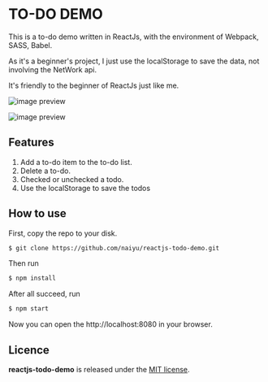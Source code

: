TO-DO DEMO
====
This is a to-do demo written in ReactJs, with the environment of
Webpack, SASS, Babel.

As it's a beginner's project, I just use the localStorage to save
the data, not involving the NetWork api.

It's friendly to the beginner of ReactJs just like me.

![image preview](https://github.com/naiyu/reactjs-todo-demo/blob/master/picture/normal.jpg)

![image preview](https://github.com/naiyu/reactjs-todo-demo/blob/master/picture/normal_button.jpg)

## Features

1. Add a to-do item to the to-do list.
2. Delete a to-do.
3. Checked or unchecked a todo.
4. Use the localStorage to save the todos

## How to use

First, copy the repo to your disk.

```bash
$ git clone https://github.com/naiyu/reactjs-todo-demo.git
```

Then run

```bash
$ npm install
```

After all succeed, run

```bash
$ npm start
```

Now you can open the http://localhost:8080 in your browser.

## Licence

**reactjs-todo-demo** is released under the [MIT license](https://github.com/robbyrussell/oh-my-zsh/blob/master/LICENSE.txt).



